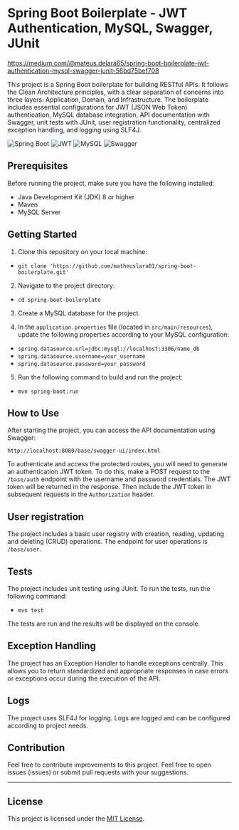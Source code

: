 # Spring Boot Boilerplate - JWT Authentication, MySQL, Swagger, JUnit

https://medium.com/@mateus.delara65/spring-boot-boilerplate-jwt-authentication-mysql-swagger-junit-56bd75bef708

This project is a Spring Boot boilerplate for building RESTful APIs. It follows the Clean Architecture principles, with a clear separation of concerns into three layers: Application, Domain, and Infrastructure. The boilerplate includes essential configurations for JWT (JSON Web Token) authentication, MySQL database integration, API documentation with Swagger, unit tests with JUnit, user registration functionality, centralized exception handling, and logging using SLF4J.

![Spring Boot](https://img.icons8.com/color/48/000000/spring-logo.png)
![JWT](https://img.icons8.com/color/48/java-web-token.png)
![MySQL](https://img.icons8.com/color/48/mysql-logo.png)
![Swagger](https://img.icons8.com/color/48/cloud-function.png) 

## Prerequisites

Before running the project, make sure you have the following installed:

- Java Development Kit (JDK) 8 or higher
- Maven
- MySQL Server

## Getting Started

1. Clone this repository on your local machine:
- ``git clone 'https://github.com/matheuslara01/spring-boot-boilerplate.git'``

2. Navigate to the project directory:
- ``cd spring-boot-boilerplate``

3. Create a MySQL database for the project.

4. In the `application.properties` file (located in `src/main/resources`), update the following properties according to your MySQL configuration:
- ``spring.datasource.url=jdbc:mysql://localhost:3306/name_db``
- ``spring.datasource.username=your_username``
- ``spring.datasource.password=your_password``

5. Run the following command to build and run the project:
- ``mvn spring-boot:run``

## How to Use

After starting the project, you can access the API documentation using Swagger:

``http://localhost:8080/base/swagger-ui/index.html``

To authenticate and access the protected routes, you will need to generate an authentication JWT token. To do this, make a POST request to the `/base/auth` endpoint with the username and password credentials. The JWT token will be returned in the response. Then include the JWT token in subsequent requests in the `Authorization` header.

## User registration

The project includes a basic user registry with creation, reading, updating and deleting (CRUD) operations. The endpoint for user operations is `/base/user`.

## Tests

The project includes unit testing using JUnit. To run the tests, run the following command:

- ``mvn test``

The tests are run and the results will be displayed on the console.

## Exception Handling

The project has an Exception Handler to handle exceptions centrally. This allows you to return standardized and appropriate responses in case errors or exceptions occur during the execution of the API.

## Logs

The project uses SLF4J for logging. Logs are logged and can be configured according to project needs.

## Contribution

Feel free to contribute improvements to this project. Feel free to open issues (issues) or submit pull requests with your suggestions.

---

## License

This project is licensed under the [MIT License](https://opensource.org/licenses/MIT).
